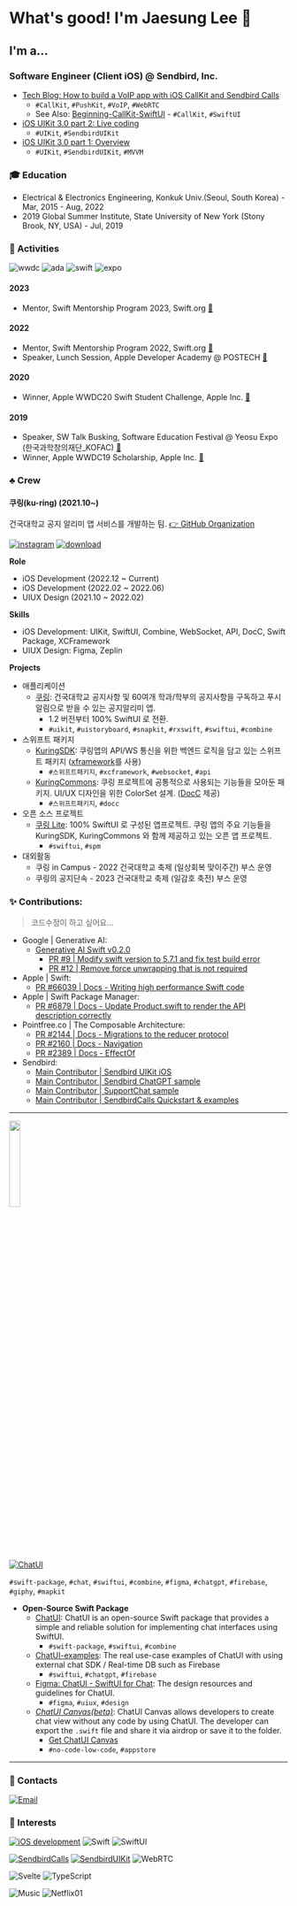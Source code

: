 # What's good! I'm Jaesung Lee 👋

## I'm a...

### Software Engineer (Client iOS) @ Sendbird, Inc.
- [Tech Blog: How to build a VoIP app with iOS CallKit and Sendbird Calls](https://sendbird.com/developer/tutorials/make-local-calls-with-callkit-and-sendbird-calls)
  - `#CallKit`, `#PushKit`, `#VoIP`, `#WebRTC`
  - See Also: [Beginning-CallKit-SwiftUI](https://github.com/jaesung-0o0/Beginning-CallKit-SwiftUI) - `#CallKit`, `#SwiftUI`
- [iOS UIKit 3.0 part 2: Live coding](https://www.youtube.com/watch?v=P1l2k4VMWCY)
  - `#UIKit`, `#SendbirdUIKit`
- [iOS UIKit 3.0 part 1: Overview](https://www.youtube.com/watch?v=esn1v0f13Os)
  - `#UIKit`, `#SendbirdUIKit`, `#MVVM`

### 🎓 Education
- Electrical & Electronics Engineering, Konkuk Univ.(Seoul, South Korea) - Mar, 2015 - Aug, 2022
- 2019 Global Summer Institute, State University of New York (Stony Brook, NY, USA) - Jul, 2019

### 🏅 Activities
![wwdc](https://img.shields.io/badge/Apple_WWDC_Winner-999999?style=for-the-badge&logo=apple&logoColor=white)
![ada](https://img.shields.io/badge/Apple_Developer_Academy_@_POSTECH-999999?style=for-the-badge&logo=apple&logoColor=white)
![swift](https://img.shields.io/badge/Swift_Mentorship_Program_(Swift.org)-fa7343?style=for-the-badge&logo=swift&logoColor=white)
![expo](https://img.shields.io/badge/2019_Software_Education_Festival_@_Yeosu_Expo_(한국과학창의재단_KOFAC)-000020?style=for-the-badge&logo=expo&logoColor=white)

#### 2023
- Mentor, Swift Mentorship Program 2023, Swift.org [🔗](https://www.swift.org/mentorship)
#### 2022
- Mentor, Swift Mentorship Program 2022, Swift.org [🔗](https://www.swift.org/mentorship)
- Speaker, Lunch Session, Apple Developer Academy @ POSTECH [🔗](https://www.linkedin.com/posts/chloekang0525_postech-appleabracademy-sendbird-activity-6999227088935297024-6env?utm_source=share&utm_medium=member_desktop)
#### 2020
- Winner, Apple WWDC20 Swift Student Challenge, Apple Inc. [🔗](http://www.konkuk.ac.kr/Administration/Pub/jsp/New/ku_pe_02_01.jsp?forum=people&id=5b3f1eb)
#### 2019
- Speaker, SW Talk Busking, Software Education Festival @ Yeosu Expo (한국과학창의재단_KOFAC) [🔗](https://m.blog.naver.com/htiger31/221676998589?view=img_5)
- Winner, Apple WWDC19 Scholarship, Apple Inc. [🔗](https://blog.naver.com/dreamkonkuk/221537896778)

### ♣️ Crew

#### 쿠링(ku-ring) (2021.10~)

건국대학교 공지 알리미 앱 서비스를 개발하는 팀. [👉 GitHub Organization](https://github.com/ku-ring)

[![instagram](https://img.shields.io/badge/@kuring.konkuk-e4405f?style=for-the-badge&logo=instagram&logoColor=white)](https://instagram.com/kuring.konkuk)
[![download](https://img.shields.io/badge/download_app-3DBD80?style=for-the-badge&logo=appstore&logoColor=white)](https://ku-ring.onelink.me/Yxhp/ba3d81ce)</br>

**Role**
- iOS Development (2022.12 ~ Current)
- iOS Development (2022.02 ~ 2022.06)
- UIUX Design (2021.10 ~ 2022.02)

**Skills**
- iOS Development: UIKit, SwiftUI, Combine, WebSocket, API, DocC, Swift Package, XCFramework
- UIUX Design: Figma, Zeplin

**Projects**
- 애플리케이션
  - [쿠링](https://ku-ring.onelink.me/Yxhp/ba3d81ce): 건국대학교 공지사항 및 60여개 학과/학부의 공지사항을 구독하고 푸시알림으로 받을 수 있는 공지알리미 앱.
    - 1.2 버전부터 100% SwiftUI 로 전환.
    - `#uikit`, `#uistoryboard`, `#snapkit`, `#rxswift`, `#swiftui`, `#combine`
- 스위프트 패키지 
  - [KuringSDK](https://github.com/KU-Stacks/kuring-sdk-ios-spm): 쿠링앱의 API/WS 통신을 위한 백엔드 로직을 담고 있는 스위프트 패키지 ([xframework](https://github.com/KU-Stacks/kuring-sdk-ios-spm/tree/main/XCFramework/KuringSDK.xcframework)를 사용)
    - `#스위프트패키지`, `#xcframework`, `#websocket`, `#api`
  - [KuringCommons](https://github.com/KU-Stacks/kuring-ios-commons): 쿠링 프로젝트에 공통적으로 사용되는 기능들을 모아둔 패키지. UI/UX 디자인을 위한 ColorSet 설계. ([DocC](https://github.com/KU-Stacks/kuring-ios-commons/tree/main/KuringCommons.doccarchive) 제공)
    - `#스위프트패키지`, `#docc`
- 오픈 소스 프로젝트
  - [쿠링 Lite](https://github.com/KU-Stacks/kuring-lite-ios): 100% SwiftUI 로 구성된 앱프로젝트. 쿠링 앱의 주요 기능들을 KuringSDK, KuringCommons 와 함께 제공하고 있는 오픈 앱 프로젝트.
    - `#swiftui`, `#spm`
- 대외활동
  - 쿠링 in Campus - 2022 건국대학교 축제 (일상회복 맞이주간) 부스 운영
  - 쿠링의 공지단속 - 2023 건국대학교 축제 (일감호 축전) 부스 운영

### ✨ Contributions:
> 코드수정이 하고 싶어요...
- Google | Generative AI:
  - [Generative AI Swift v0.2.0](https://github.com/google/generative-ai-swift/releases/tag/0.2.0) 
    - [PR #9 | Modify swift version to 5.7.1 and fix test build error](https://github.com/google/generative-ai-swift/pull/9) 
    - [PR #12 | Remove force unwrapping that is not required](https://github.com/google/generative-ai-swift/pull/12)
- Apple | Swift:
  - [PR #66039 | Docs - Writing high performance Swift code](https://github.com/apple/swift/pull/66039)
- Apple | Swift Package Manager:
  - [PR #6879 | Docs - Update Product.swift to render the API description correctly](https://github.com/apple/swift-package-manager/pull/6879)
- Pointfree.co | The Composable Architecture:
  - [PR #2144 | Docs - Migrations to the reducer protocol](https://github.com/pointfreeco/swift-composable-architecture/pull/2144)
  - [PR #2160 | Docs - Navigation](https://github.com/pointfreeco/swift-composable-architecture/pull/2160)
  - [PR #2389 | Docs - EffectOf](https://github.com/pointfreeco/swift-composable-architecture/pull/2389)
- Sendbird: 
  - [Main Contributor | Sendbird UIKit iOS](https://github.com/sendbird/sendbird-uikit-ios/graphs/contributors)
  - [Main Contributor | Sendbird ChatGPT sample](https://github.com/sendbird/sendbird-chatgpt-sample-ios)
  - [Main Contributor | SupportChat sample](https://github.com/sendbird/sendbird-supportchat-sample-ios)
  - [Main Contributor | SendbirdCalls Quickstart & examples](https://github.com/sendbird/quickstart-calls-directcall-ios/graphs/contributors)

- - -

<img src="https://user-images.githubusercontent.com/53814741/221390710-42623ce0-71cc-4bb4-9293-e3a7882ca608.png" width="20%"/>

[![ChatUI](https://img.shields.io/badge/SwiftUI_for_Chat-ChatUI-955FDC?style=for-the-badge)](https://github.com/jaesung-0o0/ChatUI)

`#swift-package`, `#chat`, `#swiftui`, `#combine`, `#figma`, `#chatgpt`, `#firebase`, `#giphy`, `#mapkit`
- **Open-Source Swift Package**
  - [ChatUI](https://github.com/jaesung-0o0/ChatUI): ChatUI is an open-source Swift package that provides a simple and reliable solution for implementing chat interfaces using SwiftUI.
    - `#swift-package`, `#swiftui`, `#combine`
  - [ChatUI-examples](https://github.com/jaesung-0o0/ChatUI-examples): The real use-case examples of ChatUI with using external chat SDK / Real-time DB such as Firebase
    - `#swiftui`, `#chatgpt`, `#firebase`
  - [Figma: ChatUI - SwiftUI for Chat](https://www.figma.com/community/file/1211259538649728876): The design resources and guidelines for ChatUI.
    - `#figma`, `#uiux`, `#design`
  - [*ChatUI Canvas(beta)*](https://www.notion.so/j-sung-0o0/How-to-create-chat-view-without-code-9dc5e1b673b94a3f9fa4f864d1e6b882?pvs=4): ChatUI Canvas allows developers to create chat view without any code by using ChatUI. The developer can export the `.swift` file and share it via airdrop or save it to the folder.
    - [Get ChatUI Canvas](https://testflight.apple.com/join/AKiViqEk)
    - `#no-code-low-code`, `#appstore`

- - -

### 🤙 Contacts
[![Email](https://img.shields.io/badge/Email-168de2?style=for-the-badge&logo=mail.ru&logoColor=white)](mailto:chic0815@icloud.com)

### 🍿 Interests
[![iOS development](https://img.shields.io/badge/iOS_Development-999999?style=for-the-badge&logo=apple&logoColor=white)](https://developer.apple.com)
![Swift](https://img.shields.io/badge/Swift-fa7343?style=for-the-badge&logo=swift&logoColor=white)
![SwiftUI](https://img.shields.io/badge/Swiftui-blue?style=for-the-badge&logo=swift&logoColor=white)

[![SendbirdCalls](https://img.shields.io/badge/Sendbird_calls-825eeb?style=for-the-badge)](https://sendbird.com/features/voice-and-video)
[![SendbirdUIKit](https://img.shields.io/badge/Sendbird_UIKit-825eeb?style=for-the-badge)](https://sendbird.com/features/chat-messaging/uikit)
![WebRTC](https://img.shields.io/badge/WebRTC-333333?style=for-the-badge&logo=webrtc&logoColor=white)

![Svelte](https://img.shields.io/badge/Svelte-FF3E00?style=for-the-badge&logo=svelte&logoColor=white)
![TypeScript](https://img.shields.io/badge/TypeScript-3178C6?style=for-the-badge&logo=typescript&logoColor=white)

![Music](https://img.shields.io/badge/Listening_to_Music-fd5260?style=for-the-badge&logo=apple-music&logoColor=white)
![Netflix01](https://img.shields.io/badge/Stranger_Things-E50914?style=for-the-badge&logo=netflix&logoColor=white)
